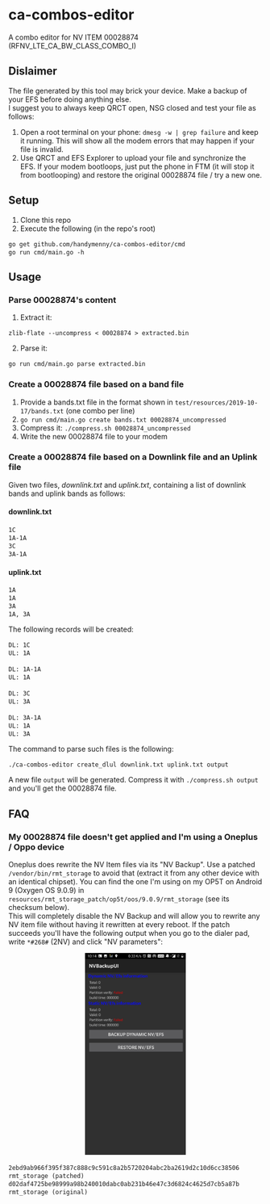 # ca-combos-editor

A combo editor for NV ITEM 00028874 (RFNV_LTE_CA_BW_CLASS_COMBO_I)

## Dislaimer
The file generated by this tool may brick your device. Make a backup of your EFS before doing anything else.  
I suggest you to always keep QRCT open, NSG closed and test your file as follows:

1. Open a root terminal on your phone: `dmesg -w | grep failure` and keep it running.
This will show all the modem errors that may happen if your file is invalid.
2. Use QRCT and EFS Explorer to upload your file and synchronize the EFS. If your modem bootloops, just put the
phone in FTM (it will stop it from bootlooping) and restore the original 00028874 file / try a new one.  

## Setup
1. Clone this repo
2. Execute the following (in the repo's root)
```
go get github.com/handymenny/ca-combos-editor/cmd
go run cmd/main.go -h
```

## Usage

### Parse 00028874's content
1. Extract it:
```
zlib-flate --uncompress < 00028874 > extracted.bin
```

2. Parse it:
```
go run cmd/main.go parse extracted.bin
```

### Create a 00028874 file based on a band file
  
1. Provide a bands.txt file in the format shown in `test/resources/2019-10-17/bands.txt` (one combo per line)  
2. `go run cmd/main.go create bands.txt 00028874_uncompressed`
3. Compress it: `./compress.sh 00028874_uncompressed`
4. Write the new 00028874 file to your modem

### Create a 00028874 file based on a Downlink file and an Uplink file
Given two files, _downlink.txt_ and _uplink.txt_, containing a list of
downlink bands and uplink bands as follows:  

#### downlink.txt
```
1C
1A-1A
3C
3A-1A
```

#### uplink.txt
```
1A
1A
3A
1A, 3A
```

The following records will be created:
```
DL: 1C                                       
UL: 1A                                       
                                             
DL: 1A-1A                                    
UL: 1A                                       
                                             
DL: 3C                                       
UL: 3A                                       
                                             
DL: 3A-1A                                    
UL: 1A                                       
UL: 3A               
```

The command to parse such files is the following:

```
./ca-combos-editor create_dlul downlink.txt uplink.txt output
```

A new file `output` will be generated. Compress it with `./compress.sh output`
and you'll get the 00028874 file.

## FAQ

### My 00028874 file doesn't get applied and I'm using a Oneplus / Oppo device
Oneplus does rewrite the NV Item files via its "NV Backup". Use a patched `/vendor/bin/rmt_storage` to avoid that
(extract it from any other device with an identical chipset). You can find the one I'm using on my OP5T on Android 9 (Oxygen OS 9.0.9)
in `resources/rmt_storage_patch/op5t/oos/9.0.9/rmt_storage` (see its checksum below).   
This will completely disable the NV Backup and will allow
you to rewrite any NV item file without having it rewritten at every reboot. If the patch succeeds you'll have the
following output when you go to the dialer pad, write `*#268#` (2NV) and click "NV parameters":  

<p align="center">
<img alt="NV Backup UI shows Partition Verify: Failed" height="400" src="resources/screenshots/op5t-nvbackup.png"/>  
</p>

  
  
```
2ebd9ab966f395f387c888c9c591c8a2b5720204abc2ba2619d2c10d6cc38506  rmt_storage (patched)
d02daf4725be98999a98b240010dabc0ab231b46e47c3d6824c4625d7cb5a87b  rmt_storage (original)
```
